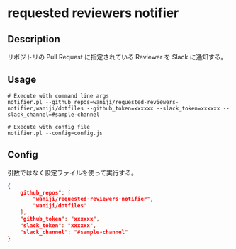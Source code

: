 # requested reviewers notifier

## Description

リポジトリの Pull Request に指定されている Reviewer を Slack に通知する。

## Usage

```
# Execute with command line args
notifier.pl --github_repos=waniji/requested-reviewers-notifier,waniji/dotfiles --github_token=xxxxxx --slack_token=xxxxxx --slack_channel=#sample-channel

# Execute with config file
notifier.pl --config=config.js
```

## Config

引数ではなく設定ファイルを使って実行する。

```json
{
    github_repos": [
        "waniji/requested-reviewers-notifier",
        "waniji/dotfiles"
    ],
    "github_token": "xxxxxx",
    "slack_token": "xxxxxx",
    "slack_channel": "#sample-channel"
}
```


